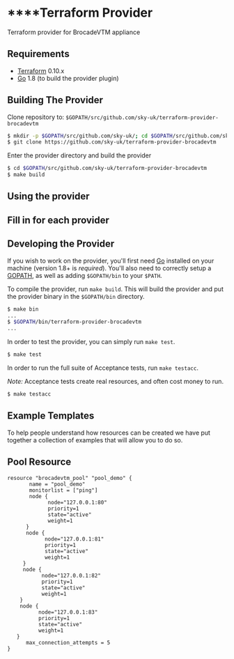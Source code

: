 ****Terraform Provider
==================

Terraform provider for BrocadeVTM appliance


Requirements
------------

-	[Terraform](https://www.terraform.io/downloads.html) 0.10.x
-	[Go](https://golang.org/doc/install) 1.8 (to build the provider plugin)

Building The Provider
---------------------

Clone repository to: `$GOPATH/src/github.com/sky-uk/terraform-provider-brocadevtm`

```sh
$ mkdir -p $GOPATH/src/github.com/sky-uk/; cd $GOPATH/src/github.com/sky-uk/
$ git clone https://github.com/sky-uk/terraform-provider-brocadevtm
```

Enter the provider directory and build the provider

```sh
$ cd $GOPATH/src/github.com/sky-uk/terraform-provider-brocadevtm
$ make build
```

Using the provider
----------------------
## Fill in for each provider

Developing the Provider
---------------------------

If you wish to work on the provider, you'll first need [Go](http://www.golang.org) installed on your machine (version 1.8+ is *required*). You'll also need to correctly setup a [GOPATH](http://golang.org/doc/code.html#GOPATH), as well as adding `$GOPATH/bin` to your `$PATH`.

To compile the provider, run `make build`. This will build the provider and put the provider binary in the `$GOPATH/bin` directory.

```sh
$ make bin
...
$ $GOPATH/bin/terraform-provider-brocadevtm
...
```

In order to test the provider, you can simply run `make test`.

```sh
$ make test
```

In order to run the full suite of Acceptance tests, run `make testacc`.

*Note:* Acceptance tests create real resources, and often cost money to run.

```sh
$ make testacc
```



Example Templates
------------------

To help people understand how resources can be created we have put together a collection of examples that will allow you to do so.

Pool Resource
--------------



```
resource "brocadevtm_pool" "pool_demo" {
       name = "pool_demo"
       monitorlist = ["ping"]
       node {
             node="127.0.0.1:80"
             priority=1
             state="active"
             weight=1
      }
      node {
            node="127.0.0.1:81"
            priority=1
            state="active"
            weight=1
     }
     node {
           node="127.0.0.1:82"
           priority=1
           state="active"
           weight=1
    }
    node {
          node="127.0.0.1:83"
          priority=1
          state="active"
          weight=1
   }
      max_connection_attempts = 5
}

```
